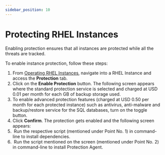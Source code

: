 ```yaml
---
sidebar_position: 10
---
```

# Protecting RHEL Instances

Enabling protection ensures that all instances are protected while all the threats are tracked.

To enable instance protection, follow these steps:

1. From [Operating RHEL Instances](AboutRHELInstances.md), navigate into a RHEL Instance and access the **Protection** tab.
2. Click on the **Enable Protection** button. The following screen appears where the standard protection service is selected and charged at USD 0.01 per month for each GB of backup storage used.
3. To enable advanced protection features (charged at USD 0.50 per month for each protected instance) such as antivirus, anti-malware and backup/restore service for the SQL databases, turn on the toggle button. 
4. Click **Confirm**. The protection gets enabled and the following screen appears:
5.  Run the respective script (mentioned under Point No. 1) in command-line to install dependencies.
6.  Run the script mentioned on the screen (mentioned under Point No. 2) in command-line to install Protection Agent.

